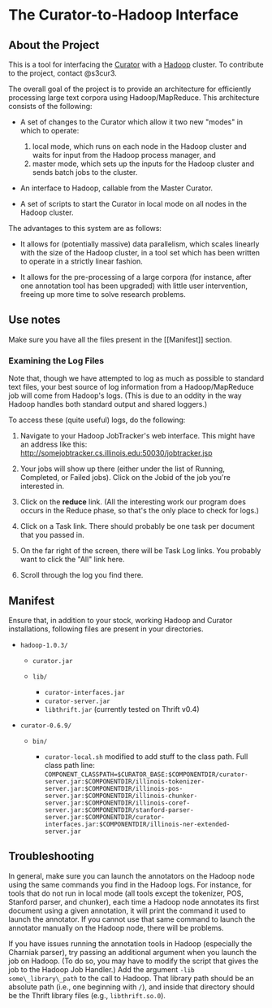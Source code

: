 <!-- -*-Markdown-*- -->

The Curator-to-Hadoop Interface
========================================

About the Project
----------------------------------------

This is a tool for interfacing the [Curator](http://cogcomp.cs.illinois.edu/trac/wiki/Curator) with a [Hadoop](http://hadoop.apache.org/) cluster. To contribute to the project, contact @s3cur3.

The overall goal of the project is to provide an architecture for efficiently processing large text corpora using Hadoop/MapReduce. This architecture consists of the following:

* A set of changes to the Curator which allow it two new "modes" in which to operate:  
    1. local mode, which runs on each node in the Hadoop cluster and waits for input from the Hadoop process manager, and
    2. master mode, which sets up the inputs for the Hadoop cluster and sends batch jobs to the cluster.
	
* An interface to Hadoop, callable from the Master Curator.

* A set of scripts to start the Curator in local mode on all nodes in the Hadoop cluster.

The advantages to this system are as follows:

* It allows for (potentially massive) data parallelism, which scales linearly with the size of the Hadoop cluster, in a tool set which has been written to operate in a strictly linear fashion.
  
* It allows for the pre-processing of a large corpora (for instance, after one annotation tool has been upgraded) with little user intervention, freeing up more time to solve research problems.

Use notes
----------------------------------------

Make sure you have all the files present in the [[Manifest]] section.

### Examining the Log Files ###

Note that, though we have attempted to log as much as possible to standard text files, your best source of log information from a Hadoop/MapReduce job will come from Hadoop's logs. (This is due to an oddity in the way Hadoop handles both standard output and shared loggers.) 

To access these (quite useful) logs, do the following:

1. Navigate to your Hadoop JobTracker's web interface. This might have an address like this: http://somejobtracker.cs.illinois.edu:50030/jobtracker.jsp

2. Your jobs will show up there (either under the list of Running, Completed, or Failed jobs). Click on the Jobid of the job you're interested in.

3. Click on the **reduce** link. (All the interesting work our program does occurs in the Reduce phase, so that's the only place to check for logs.)

4. Click on a Task link. There should probably be one task per document that you passed in.

5. On the far right of the screen, there will be Task Log links. You probably want to click the "All" link here.

6. Scroll through the log you find there.


Manifest
----------------------------------------

Ensure that, in addition to your stock, working Hadoop and Curator
installations, following files are present in your directories.

* `hadoop-1.0.3/`

    * `curator.jar`
    * `lib/`

        * `curator-interfaces.jar`
        * `curator-server.jar`
        * `libthrift.jar` (currently tested on Thrift v0.4)

* `curator-0.6.9/`

    * `bin/`

         * `curator-local.sh` modified to add stuff to the class path. Full class path line: `COMPONENT_CLASSPATH=$CURATOR_BASE:$COMPONENTDIR/curator-server.jar:$COMPONENTDIR/illinois-tokenizer-server.jar:$COMPONENTDIR/illinois-pos-server.jar:$COMPONENTDIR/illinois-chunker-server.jar:$COMPONENTDIR/illinois-coref-server.jar:$COMPONENTDIR/stanford-parser-server.jar:$COMPONENTDIR/curator-interfaces.jar:$COMPONENTDIR/illinois-ner-extended-server.jar`

Troubleshooting
----------------------------------------

In general, make sure you can launch the annotators on the Hadoop node
using the same commands you find in the Hadoop logs. For instance,
for tools that do not run in local mode (all tools except the
tokenizer, POS, Stanford parser, and chunker), each time a Hadoop node
annotates its first document using a given 
annotation, it will print the command it used to launch the
annotator. If you cannot use that same command to launch the annotator
manually on the Hadoop node, there will be problems.

If you have issues running the annotation tools in Hadoop (especially
the Charniak parser), try passing an additional argument when you
launch the job on Hadoop. (To do so, you may have to modify the script that
gives the job to the Hadoop Job Handler.) Add the argument 
`-lib some\_library\_path` to the call to Hadoop. That library path 
should be an absolute path (i.e., one beginning with `/`), 
and inside that directory should be the Thrift library files 
(e.g., `libthrift.so.0`).

